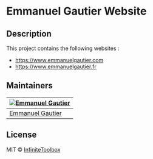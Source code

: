 # Emmanuel Gautier Website

## Description

This project contains the following websites :
* https://www.emmanuelgautier.com
* https://www.emmanuelgautier.fr

## Maintainers

[![Emmanuel Gautier](https://avatars0.githubusercontent.com/u/2765366?s=144)](https://www.emmanuelgautier.fr) |
--- |
[Emmanuel Gautier](https://www.emmanuelgautier.com) |

## License

MIT © [InfiniteToolbox](https://calculators.infinitetoolbox.org)
